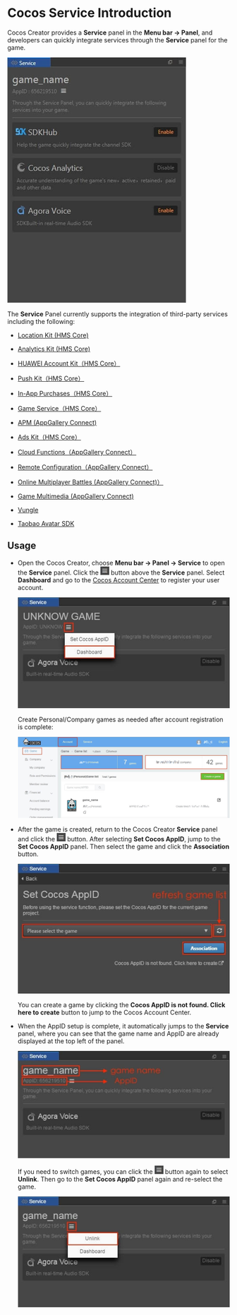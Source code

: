# Cocos Service Introduction

Cocos Creator provides a **Service** panel in the **Menu bar -> Panel**, and developers can quickly integrate services through the **Service** panel for the game.

![](index/cocos_services.jpg)

The **Service** Panel currently supports the integration of third-party services including the following:


  - [Location Kit (HMS Core)](hms-location.md)

  - [Analytics Kit (HMS Core)](hms-analytics.md)

  - [HUAWEI Account Kit（HMS Core）](hms-account.md)

  - [Push Kit（HMS Core）](hms-push.md)

  - [In-App Purchases（HMS Core）](hms-iap.md)

  - [Game Service（HMS Core）](hms-game.md)

  - [APM (AppGallery Connect)](agc-apms.md)

  - [Ads Kit（HMS Core）](hms-ads.md)
    
  - [Cloud Functions（AppGallery Connect）](agc-function.md)

  - [Remote Configuration（AppGallery Connect）](agc-remoteconfig.md)

  - [Online Multiplayer Battles (AppGallery Connect)）](hw-gobe.md)

  - [Game Multimedia (AppGallery Connect)](hw-mmsdk.md)
  
  - [Vungle ](vunglead.md)

  - [Taobao Avatar SDK](taobaoavatar.md)

## Usage

- Open the Cocos Creator, choose **Menu bar -> Panel -> Service** to open the **Service** panel. Click the ![](index/setting.jpg) button above the **Service** panel. Select **Dashboard** and go to the [Cocos Account Center](https://auth.cocos.com/#/) to register your user account.

  ![](index/console.jpg)

  Create Personal/Company games as needed after account registration is complete:

  ![](index/game.jpg)

- After the game is created, return to the Cocos Creator **Service** panel and click the ![](index/setting.jpg) button. After selecting **Set Cocos AppID**, jump to the **Set Cocos AppID** panel. Then select the game and click the **Association** button.

  ![](index/appid.jpg)

  You can create a game by clicking the **Cocos AppID is not found. Click here to create** button to jump to the Cocos Account Center.

- When the AppID setup is complete, it automatically jumps to the **Service** panel, where you can see that the game name and AppID are already displayed at the top left of the panel.

  ![](index/service.jpg)

  If you need to switch games, you can click the ![](index/setting.jpg) button again to select **Unlink**. Then go to the **Set Cocos AppID** panel again and re-select the game.

  ![](index/switch_appid.jpg)
